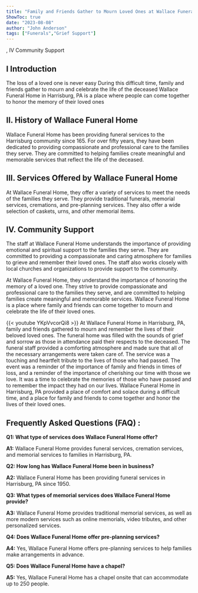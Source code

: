 ```yaml
---
title: "Family and Friends Gather to Mourn Loved Ones at Wallace Funeral Home in Harrisburg, PA"
ShowToc: true 
date: "2023-08-08"
author: "John Anderson" 
tags: ["Funerals","Grief Support"]
---
```

, IV Community Support

## I Introduction 
The loss of a loved one is never easy During this difficult time, family and friends gather to mourn and celebrate the life of the deceased Wallace Funeral Home in Harrisburg, PA is a place where people can come together to honor the memory of their loved ones 

## II. History of Wallace Funeral Home
Wallace Funeral Home has been providing funeral services to the Harrisburg community since 165. For over fifty years, they have been dedicated to providing compassionate and professional care to the families they serve. They are committed to helping families create meaningful and memorable services that reflect the life of the deceased. 

## III. Services Offered by Wallace Funeral Home
At Wallace Funeral Home, they offer a variety of services to meet the needs of the families they serve. They provide traditional funerals, memorial services, cremations, and pre-planning services. They also offer a wide selection of caskets, urns, and other memorial items. 

## IV. Community Support
The staff at Wallace Funeral Home understands the importance of providing emotional and spiritual support to the families they serve. They are committed to providing a compassionate and caring atmosphere for families to grieve and remember their loved ones. The staff also works closely with local churches and organizations to provide support to the community. 

At Wallace Funeral Home, they understand the importance of honoring the memory of a loved one. They strive to provide compassionate and professional care to the families they serve, and are committed to helping families create meaningful and memorable services. Wallace Funeral Home is a place where family and friends can come together to mourn and celebrate the life of their loved ones.

{{< youtube YKpVvcorQi8 >}} 
At Wallace Funeral Home in Harrisburg, PA, family and friends gathered to mourn and remember the lives of their beloved loved ones. The funeral home was filled with the sounds of grief and sorrow as those in attendance paid their respects to the deceased. The funeral staff provided a comforting atmosphere and made sure that all of the necessary arrangements were taken care of. The service was a touching and heartfelt tribute to the lives of those who had passed. The event was a reminder of the importance of family and friends in times of loss, and a reminder of the importance of cherishing our time with those we love. It was a time to celebrate the memories of those who have passed and to remember the impact they had on our lives. Wallace Funeral Home in Harrisburg, PA provided a place of comfort and solace during a difficult time, and a place for family and friends to come together and honor the lives of their loved ones.

## Frequently Asked Questions (FAQ) :
**Q1: What type of services does Wallace Funeral Home offer?**

**A1:** Wallace Funeral Home provides funeral services, cremation services, and memorial services to families in Harrisburg, PA.

**Q2: How long has Wallace Funeral Home been in business?**

**A2:** Wallace Funeral Home has been providing funeral services in Harrisburg, PA since 1950.

**Q3: What types of memorial services does Wallace Funeral Home provide?**

**A3:** Wallace Funeral Home provides traditional memorial services, as well as more modern services such as online memorials, video tributes, and other personalized services.

**Q4: Does Wallace Funeral Home offer pre-planning services?**

**A4:** Yes, Wallace Funeral Home offers pre-planning services to help families make arrangements in advance.

**Q5: Does Wallace Funeral Home have a chapel?**

**A5:** Yes, Wallace Funeral Home has a chapel onsite that can accommodate up to 250 people.



